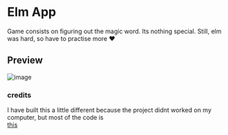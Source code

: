 # Elm App
Game consists on figuring out the magic word. Its nothing special. Still, elm was hard, so have to practise more :heart: 
## Preview  
![image](https://user-images.githubusercontent.com/82102044/185813077-28f0a7ec-6c36-4786-becb-924ae8832e0a.png)

### credits
I have built this a little different because the project didnt worked on my computer, but most of the code is  
[this](https://github.com/michaeljones/hangman-live-coding/blob/master/Main.elm)
